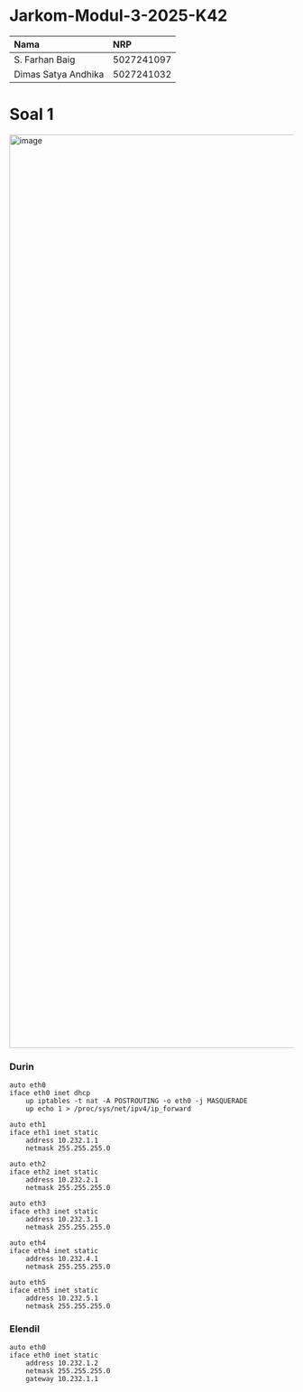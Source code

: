 # Jarkom-Modul-3-2025-K42
| Nama | NRP |
| :-------- | :------- | 
| S. Farhan Baig | 5027241097| 
| Dimas Satya Andhika | 5027241032 |

# Soal 1
<img width="2710" height="1620" alt="image" src="https://github.com/user-attachments/assets/9c7e3f19-d04d-4741-9393-76710c4bbc0a" />

### Durin
```
auto eth0
iface eth0 inet dhcp
    up iptables -t nat -A POSTROUTING -o eth0 -j MASQUERADE
    up echo 1 > /proc/sys/net/ipv4/ip_forward

auto eth1
iface eth1 inet static
    address 10.232.1.1
    netmask 255.255.255.0

auto eth2
iface eth2 inet static
    address 10.232.2.1
    netmask 255.255.255.0

auto eth3
iface eth3 inet static
    address 10.232.3.1
    netmask 255.255.255.0

auto eth4
iface eth4 inet static
    address 10.232.4.1
    netmask 255.255.255.0

auto eth5
iface eth5 inet static
    address 10.232.5.1
    netmask 255.255.255.0
```
### Elendil
```
auto eth0
iface eth0 inet static
    address 10.232.1.2
    netmask 255.255.255.0
    gateway 10.232.1.1
```

